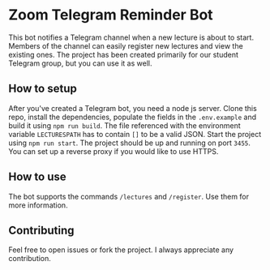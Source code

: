 # Zoom Telegram Reminder Bot

This bot notifies a Telegram channel when a new lecture is about to start. Members of the channel can easily register new lectures and view the existing ones. The project has been created primarily for our student Telegram group, but you can use it as well. 

## How to setup

After you've created a Telegram bot, you need a node js server. Clone this repo, install the dependencies, populate the fields in the `.env.example` and build it using `npm run build`. The file referenced with the environment variable `LECTURESPATH` has to contain `[]` to be a valid JSON.
Start the project using `npm run start`. The project should be up and running on port `3455`. You can set up a reverse proxy if you would like to use HTTPS.

## How to use

The bot supports the commands `/lectures` and `/register`. Use them for more information. 

## Contributing 

Feel free to open issues or fork the project. I always appreciate any contribution. 
